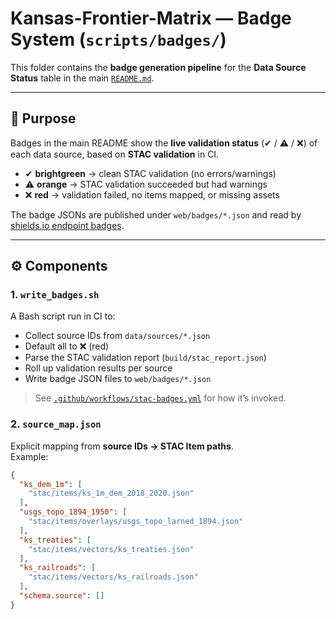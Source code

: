 # Kansas-Frontier-Matrix — Badge System (`scripts/badges/`)

This folder contains the **badge generation pipeline** for the **Data Source Status** table in the main [`README.md`](../../README.md).

---

## 📌 Purpose

Badges in the main README show the **live validation status** (✔ / ⚠ / ❌) of each data source, based on **STAC validation** in CI.

- ✔ **brightgreen** → clean STAC validation (no errors/warnings)  
- ⚠ **orange** → STAC validation succeeded but had warnings  
- ❌ **red** → validation failed, no items mapped, or missing assets  

The badge JSONs are published under `web/badges/*.json` and read by [shields.io endpoint badges](https://shields.io/endpoint).

---

## ⚙️ Components

### 1. `write_badges.sh`
A Bash script run in CI to:
- Collect source IDs from `data/sources/*.json`
- Default all to ❌ (red)
- Parse the STAC validation report (`build/stac_report.json`)
- Roll up validation results per source
- Write badge JSON files to `web/badges/*.json`

> See [`.github/workflows/stac-badges.yml`](../../.github/workflows/stac-badges.yml) for how it’s invoked.

### 2. `source_map.json`
Explicit mapping from **source IDs → STAC Item paths**.  
Example:

```json
{
  "ks_dem_1m": [
    "stac/items/ks_1m_dem_2018_2020.json"
  ],
  "usgs_topo_1894_1950": [
    "stac/items/overlays/usgs_topo_larned_1894.json"
  ],
  "ks_treaties": [
    "stac/items/vectors/ks_treaties.json"
  ],
  "ks_railroads": [
    "stac/items/vectors/ks_railroads.json"
  ],
  "schema.source": []
}
